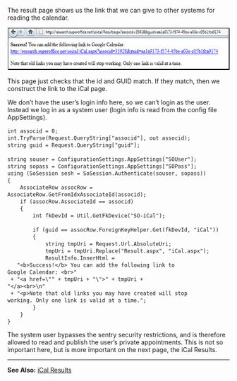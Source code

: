 <properties date="2016-05-10"
SortOrder="13"
/>

The result page shows us the link that we can give to other systems for reading the calendar.

<img src="../SuperOffice%20iCal_files/image003.gif" width="587" height="96" />

This page just checks that the id and GUID match. If they match, then we construct the link to the iCal page.

We don’t have the user’s login info here, so we can’t login as the user. Instead we log in as a system user (login info is read from the config file AppSettings).

```
int associd = 0;
int.TryParse(Request.QueryString["associd"], out associd);
string guid = Request.QueryString["guid"];
 
string souser = ConfigurationSettings.AppSettings["SOUser"];
string sopass = ConfigurationSettings.AppSettings["SOPass"];
using (SoSession sesh = SoSession.Authenticate(souser, sopass))
{
    AssociateRow assocRow =
AssociateRow.GetFromIdxAssociateId(associd);
    if (assocRow.AssociateId == associd)
    {
        int fkDevId = Util.GetFkDevice("SO-iCal");
 
        if (guid == assocRow.ForeignKeyHelper.Get(fkDevId, "iCal"))
        {
            string tmpUri = Request.Url.AbsoluteUri;
            tmpUri = tmpUri.Replace("Result.aspx", "iCal.aspx");
            ResultInfo.InnerHtml =
   "<b>Success!</b> You can add the following link to
Google Calendar: <br>"
 + "<a href=\"" + tmpUri + "\">" + tmpUri +
"</a><br>\n"
 + "<p>Note that old links you may have created will stop
working. Only one link is valid at a time.";
        }
    }
}
```

 

The system user bypasses the sentry security restrictions, and is therefore allowed to read and publish the user’s private appointments. This is not so important here, but is more important on the next page, the iCal Results.

------------------------------------------------------------------------

**See Also:** [iCal Results](../SuperOffice%20iCal%20Feed/iCal%20Results.htm)

